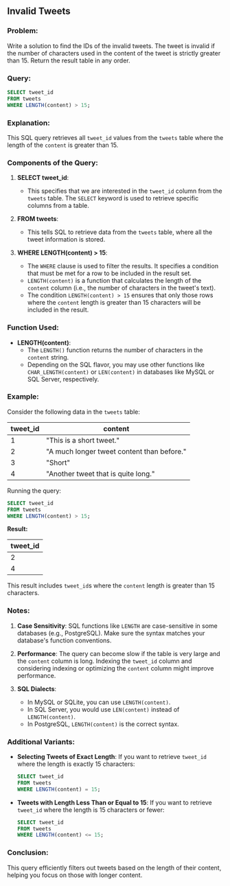 ## Invalid Tweets

### Problem:
Write a solution to find the IDs of the invalid tweets. The tweet is invalid if the number of characters used in the content of the tweet is strictly greater than 15. Return the result table in any order.

### Query:

```sql
SELECT tweet_id
FROM tweets
WHERE LENGTH(content) > 15;
```

### Explanation:

This SQL query retrieves all `tweet_id` values from the `tweets` table where the length of the `content` is greater than 15.

### Components of the Query:

1. **SELECT tweet_id**:
   - This specifies that we are interested in the `tweet_id` column from the `tweets` table. The `SELECT` keyword is used to retrieve specific columns from a table.

2. **FROM tweets**:
   - This tells SQL to retrieve data from the `tweets` table, where all the tweet information is stored.

3. **WHERE LENGTH(content) > 15**:
   - The `WHERE` clause is used to filter the results. It specifies a condition that must be met for a row to be included in the result set.
   - `LENGTH(content)` is a function that calculates the length of the `content` column (i.e., the number of characters in the tweet's text).
   - The condition `LENGTH(content) > 15` ensures that only those rows where the `content` length is greater than 15 characters will be included in the result.

### Function Used:
- **LENGTH(content)**: 
   - The `LENGTH()` function returns the number of characters in the `content` string.
   - Depending on the SQL flavor, you may use other functions like `CHAR_LENGTH(content)` or `LEN(content)` in databases like MySQL or SQL Server, respectively.

### Example:

Consider the following data in the `tweets` table:

| tweet_id | content                   |
|----------|---------------------------|
| 1        | "This is a short tweet."    |
| 2        | "A much longer tweet content than before." |
| 3        | "Short"                    |
| 4        | "Another tweet that is quite long." |

Running the query:

```sql
SELECT tweet_id
FROM tweets
WHERE LENGTH(content) > 15;
```

**Result:**

| tweet_id |
|----------|
| 2        |
| 4        |

This result includes `tweet_id`s where the `content` length is greater than 15 characters.

### Notes:

1. **Case Sensitivity**: SQL functions like `LENGTH` are case-sensitive in some databases (e.g., PostgreSQL). Make sure the syntax matches your database's function conventions.
   
2. **Performance**: The query can become slow if the table is very large and the `content` column is long. Indexing the `tweet_id` column and considering indexing or optimizing the `content` column might improve performance.

3. **SQL Dialects**: 
   - In MySQL or SQLite, you can use `LENGTH(content)`.
   - In SQL Server, you would use `LEN(content)` instead of `LENGTH(content)`.
   - In PostgreSQL, `LENGTH(content)` is the correct syntax.

### Additional Variants:

- **Selecting Tweets of Exact Length**:
  If you want to retrieve `tweet_id` where the length is exactly 15 characters:

  ```sql
  SELECT tweet_id
  FROM tweets
  WHERE LENGTH(content) = 15;
  ```

- **Tweets with Length Less Than or Equal to 15**:
  If you want to retrieve `tweet_id` where the length is 15 characters or fewer:

  ```sql
  SELECT tweet_id
  FROM tweets
  WHERE LENGTH(content) <= 15;
  ```

### Conclusion:

This query efficiently filters out tweets based on the length of their content, helping you focus on those with longer content.